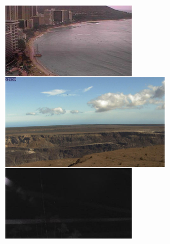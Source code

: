 ![AJJAIDAVE-StoryAuthorEngine-](https://github.com/StateDocuments/Hawaii/blob/master/1171132133.jpg)
![AJJAIDAVE-StoryAuthorEngine-](https://github.com/StateDocuments/Hawaii/blob/master/1286920067.jpg)
![AJJAIDAVE-StoryAuthorEngine-](https://github.com/StateDocuments/Hawaii/blob/master/1535140626.jpg)
